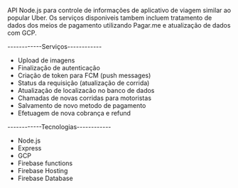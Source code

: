 API Node.js para controle de informações de aplicativo de viagem similar ao popular Uber. Os serviços disponiveis tambem incluem tratamento de dados dos meios de pagamento utilizando Pagar.me e atualização de dados com GCP.

------------Serviços------------

- Upload de imagens
- Finalização de autenticação
- Criação de token para FCM (push messages)
- Status da requisição (atualização de corrida)
- Atualização de localizacão no banco de dados
- Chamadas de novas corridas para motoristas
- Salvamento de novo metodo de pagamento
- Efetuagem de nova cobrança e refund

------------Tecnologias------------

- Node.js
- Express
- GCP
- Firebase functions
- Firebase Hosting
- Firebase Database
